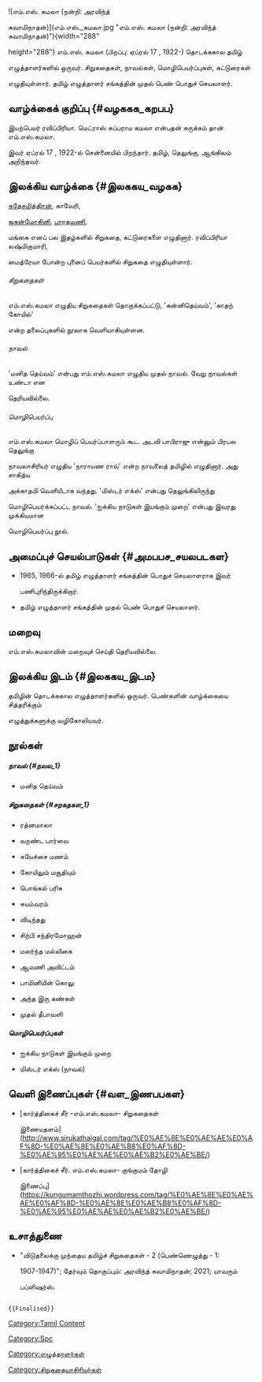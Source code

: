 ![எம்.எஸ். கமலா (நன்றி: அரவிந்த்
சுவாமிநாதன்)](எம்.எஸ்._கமலா.jpg "எம்.எஸ். கமலா (நன்றி: அரவிந்த் சுவாமிநாதன்)"){width="288"
height="288"} எம்.எஸ். கமலா (பிறப்பு: ஏப்ரல் 17 , 1922-) தொடக்ககால தமிழ்
எழுத்தாளர்களில் ஒருவர். சிறுகதைகள், நாவல்கள், மொழிபெயர்ப்புகள், கட்டுரைகள்
எழுதியுள்ளார். தமிழ் எழுத்தாளர் சங்கத்தின் முதல் பெண் பொதுச் செயலாளர்.

## வாழ்க்கைக் குறிப்பு {#வழககக_கறபப}

இயற்பெயர் ரவிப்பிரியா. மெட்ராஸ் சுப்பராய கமலா என்பதன் சுருக்கம் தான் எம்.எஸ்.கமலா.
இவர் ஏப்ரல் 17 , 1922-ல் சென்னையில் பிறந்தார். தமிழ், தெலுங்கு, ஆங்கிலம் அறிந்தவர்.

## இலக்கிய வாழ்க்கை {#இலககய_வழகக}

[சுதேசமித்திரன்](சுதேசமித்திரன் "wikilink"), காவேரி,
[ஜகன்மோகினி](ஜகன்மோகினி "wikilink"), [பாரதமணி](பாரதமணி_(இதழ்) "wikilink"),
மங்கை எனப் பல இதழ்களில் சிறுகதை, கட்டுரைகளை எழுதினார். ரவிப்பிரியா லஷ்மிகுமாரி,
மைத்ரேயா போன்ற புனைப் பெயர்களில் சிறுகதை எழுதியுள்ளார்.

###### சிறுகதைகள்

எம்.எஸ்.கமலா எழுதிய சிறுகதைகள் தொகுக்கப்பட்டு, \'கன்னிதெய்வம்', \'காதற் கோயில்\'
என்ற தலைப்புகளில் நூலாக வெளியாகியுள்ளன.

###### நாவல்

'மனித தெய்வம்' என்பது எம்.எஸ்.கமலா எழுதிய முதல் நாவல். வேறு நாவல்கள் உண்டா என
தெரியவில்லை.

###### மொழிபெயர்ப்பு

எம்.எஸ்.கமலா மொழிப் பெயர்ப்பாளரும் கூட. அடவி பாபிராஜு என்னும் பிரபல தெலுங்கு
நாவலாசிரியர் எழுதிய \'நாராயண ராவ்\' என்ற நாவலைத் தமிழில் எழுதினார். அது சாகித்ய
அக்காதமி வெளியீடாக வந்தது. \'மிஸ்டர் எக்ஸ்\' என்பது தெலுங்கிலிருந்து
மொழிபெயர்க்கப்பட்ட நாவல். \'ஐக்கிய நாடுகள் இயங்கும் முறை\' என்பது இவரது முக்கியமான
மொழிபெயர்ப்பு நூல்.

## அமைப்புச் செயல்பாடுகள் {#அமபபச_சயலபடகள}

-   1965, 1966-ல் தமிழ் எழுத்தாளர் சங்கத்தின் பொதுச் செயலாளராக இவர்
    பணிபுரிந்திருக்கிறார்.
-   தமிழ் எழுத்தாளர் சங்கத்தின் முதல் பெண் பொதுச் செயலாளர்.

## மறைவு

எம்.எஸ்.கமலாவின் மறைவுச் செய்தி தெரியவில்லை.

## இலக்கிய இடம் {#இலககய_இடம}

தமிழின் தொடக்ககால எழுத்தாளர்களில் ஒருவர். பெண்களின் வாழ்க்கையை சித்தரிக்கும்
எழுத்துக்களுக்கு வழிகோலியவர்.

## நூல்கள்

##### நாவல் {#நவல_1}

-   மனித தெய்வம்

##### சிறுகதைகள் {#சறகதகள_1}

-   ரத்னமாலா
-   வறண்ட பார்வை
-   சுயேச்சை மணம்
-   கோயிலும் மசூதியும்
-   பொங்கல் பரிசு
-   சுயம்வரம்
-   விடிந்தது
-   சிற்பி சந்திரமோஹன்
-   மலர்ந்த மல்லிகை
-   ஆவணி அவிட்டம்
-   பாமினியின் கொலு
-   அந்த இரு கண்கள்
-   முதல் தீபாவளி

##### மொழிபெயர்ப்புகள்

-   ஐக்கிய நாடுகள் இயங்கும் முறை
-   மிஸ்டர் எக்ஸ் (நாவல்)

## வெளி இணைப்புகள் {#வள_இணபபகள}

-   [கார்த்திகைச் சீர் -எம்.எஸ்.கமலா- சிறுகதைகள்
    இணையதளம்](http://www.sirukathaigal.com/tag/%E0%AE%8E%E0%AE%AE%E0%AF%8D-%E0%AE%8E%E0%AE%B8%E0%AF%8D-%E0%AE%95%E0%AE%AE%E0%AE%B2%E0%AE%BE/)
-   [கார்த்திகைச் சீர். எம்.எஸ்.கமலா- குங்குமம் தோழி
    இணைப்பு](https://kungumamthozhi.wordpress.com/tag/%E0%AE%8E%E0%AE%AE%E0%AF%8D-%E0%AE%8E%E0%AE%B8%E0%AF%8D-%E0%AE%95%E0%AE%AE%E0%AE%B2%E0%AE%BE/)

## உசாத்துணை

-   \"விடுதலைக்கு முந்தைய தமிழ்ச் சிறுகதைகள் - 2 (பெண்ணெழுத்து - 1:
    1907-1947)\"; தேர்வும் தொகுப்பும்: அரவிந்த் சுவாமிநாதன்; 2021; யாவரும்
    பப்ளிஷர்ஸ்.

```{=mediawiki}
{{Finalised}}
```
[Category:Tamil Content](Category:Tamil_Content "wikilink")
[Category:Spc](Category:Spc "wikilink")
[Category:எழுத்தாளர்கள்](Category:எழுத்தாளர்கள் "wikilink")
[Category:சிறுகதையாசிரியர்கள்](Category:சிறுகதையாசிரியர்கள் "wikilink")
